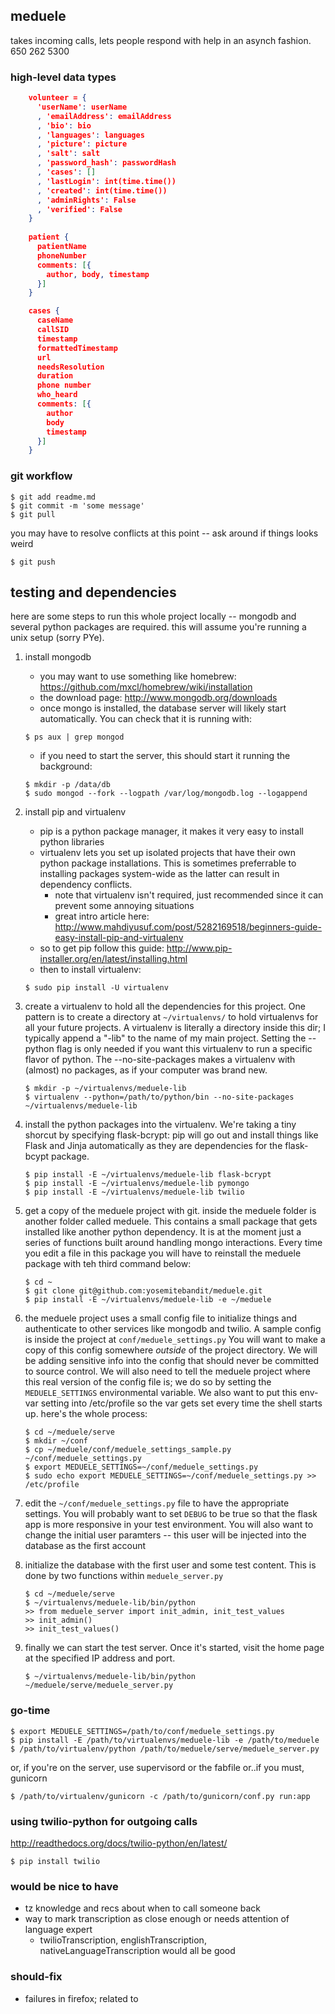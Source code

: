 ## meduele
takes incoming calls, lets people respond with help in an asynch fashion.  650 262 5300

### high-level data types
```json
    volunteer = {
      'userName': userName
      , 'emailAddress': emailAddress
      , 'bio': bio
      , 'languages': languages
      , 'picture': picture
      , 'salt': salt
      , 'password_hash': passwordHash
      , 'cases': [] 
      , 'lastLogin': int(time.time())
      , 'created': int(time.time())
      , 'adminRights': False
      , 'verified': False
    }
 
    patient {
      patientName
      phoneNumber
      comments: [{
        author, body, timestamp
      }]
    }

    cases {
      caseName
      callSID
      timestamp
      formattedTimestamp
      url
      needsResolution
      duration
      phone number
      who_heard
      comments: [{
        author
        body
        timestamp
      }]
    }
```

### git workflow

    $ git add readme.md
    $ git commit -m 'some message'
    $ git pull

you may have to resolve conflicts at this point -- ask around if things looks weird

    $ git push


## testing and dependencies
here are some steps to run this whole project locally -- mongodb and several python packages are required.  this will
assume you're running a unix setup (sorry PYe).

1. install mongodb
   - you may want to use something like homebrew: https://github.com/mxcl/homebrew/wiki/installation
   - the download page: http://www.mongodb.org/downloads
   - once mongo is installed, the database server will likely start automatically.  You can check that it is running with:
    
    ```
    $ ps aux | grep mongod
    ```

   - if you need to start the server, this should start it running the background:
    
    ```
    $ mkdir -p /data/db
    $ sudo mongod --fork --logpath /var/log/mongodb.log --logappend
    ```

2. install pip and virtualenv
   - pip is a python package manager, it makes it very easy to install python libraries
   - virtualenv lets you set up isolated projects that have their own python package installations.  This is sometimes
     preferrable to installing packages system-wide as the latter can result in dependency conflicts.
      - note that virtualenv isn't required, just recommended since it can prevent some annoying situations
      - great intro article here: http://www.mahdiyusuf.com/post/5282169518/beginners-guide-easy-install-pip-and-virtualenv
   - so to get pip follow this guide: http://www.pip-installer.org/en/latest/installing.html
   - then to install virtualenv:
    ``` 
    $ sudo pip install -U virtualenv
    ```

3. create a virtualenv to hold all the dependencies for this project.  One pattern is to create a directory at
   ```~/virtualenvs/``` to hold virtualenvs for all your future projects.  A virtualenv is literally a directory inside
this dir; I typically append a "-lib" to the name of my main project.  Setting the --python flag is only needed if
you want this virtualenv to run a specific flavor of python.  The --no-site-packages makes a virtualenv with (almost) no
packages, as if your computer was brand new.
    ```
    $ mkdir -p ~/virtualenvs/meduele-lib
    $ virtualenv --python=/path/to/python/bin --no-site-packages ~/virtualenvs/meduele-lib
    ```

4. install the python packages into the virtualenv.  We're taking a tiny shorcut by specifying flask-bcrypt: pip will go out
   and install things like Flask and Jinja automatically as they are dependencies for the flask-bcypt package.
    ```
    $ pip install -E ~/virtualenvs/meduele-lib flask-bcrypt
    $ pip install -E ~/virtualenvs/meduele-lib pymongo
    $ pip install -E ~/virtualenvs/meduele-lib twilio
    ```

5. get a copy of the meduele project with git.  inside the meduele folder is another folder called meduele.  This contains a small package that gets installed like another python dependency.  It is at the moment just a series of functions built around handling mongo interactions.  Every time you edit a file in this package you will have to reinstall the meduele package with teh third command below:
    ```
    $ cd ~
    $ git clone git@github.com:yosemitebandit/meduele.git 
    $ pip install -E ~/virtualenvs/meduele-lib -e ~/meduele
    ```

6. the meduele project uses a small config file to initialize things and authenticate to other services like mongodb and
   twilio.  A sample config is inside the project at ```conf/meduele_settings.py```  You will want to make a copy of
this config somewhere *outside* of the project directory.  We will be adding sensitive info into the config that should
never be committed to source control.  We will also need to tell the meduele project where this real version of the
config file is; we do so by setting the ```MEDUELE_SETTINGS``` environmental variable.  We also want to put this env-var
setting into /etc/profile so the var gets set every time the shell starts up.  here's the whole process:
    ```
    $ cd ~/meduele/serve
    $ mkdir ~/conf
    $ cp ~/meduele/conf/meduele_settings_sample.py ~/conf/meduele_settings.py
    $ export MEDUELE_SETTINGS=~/conf/meduele_settings.py
    $ sudo echo export MEDUELE_SETTINGS=~/conf/meduele_settings.py >> /etc/profile
    ```

7. edit the ```~/conf/meduele_settings.py``` file to have the appropriate settings.  You will probably want to set
   ```DEBUG``` to be true so that the flask app is more responsive in your test environment.  You will also want to
change the initial user paramters -- this user will be injected into the database as the first account

8. initialize the database with the first user and some test content.  This is done by two functions within ```meduele_server.py```
    ```
    $ cd ~/meduele/serve
    $ ~/virtualenvs/meduele-lib/bin/python
    >> from meduele_server import init_admin, init_test_values
    >> init_admin()
    >> init_test_values()
    ```

8. finally we can start the test server.  Once it's started, visit the home page at the specified IP address and port.
    ```
    $ ~/virtualenvs/meduele-lib/bin/python ~/meduele/serve/meduele_server.py
    ```

 
### go-time

    $ export MEDUELE_SETTINGS=/path/to/conf/meduele_settings.py
    $ pip install -E /path/to/virtualenvs/meduele-lib -e /path/to/meduele
    $ /path/to/virtualenv/python /path/to/meduele/serve/meduele_server.py

or, if you're on the server, use supervisord or the fabfile or..if you must, gunicorn

    $ /path/to/virtualenv/gunicorn -c /path/to/gunicorn/conf.py run:app


### using twilio-python for outgoing calls

http://readthedocs.org/docs/twilio-python/en/latest/
    
    $ pip install twilio


### would be nice to have
 - tz knowledge and recs about when to call someone back
 - way to mark transcription as close enough or needs attention of language expert
    - twilioTranscription, englishTranscription, nativeLanguageTranscription would all be good

### should-fix
 - failures in firefox; related to <audio> element? ..if so, I don't think this element is needed
